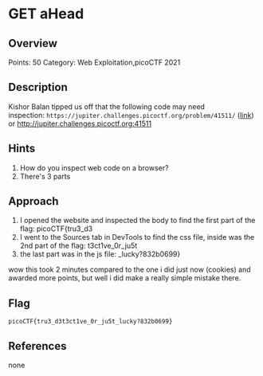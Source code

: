 # GET aHead

## Overview

Points: 50
Category: Web Exploitation,picoCTF 2021

## Description

Kishor Balan tipped us off that the following code may need inspection: `https://jupiter.challenges.picoctf.org/problem/41511/` ([link](https://jupiter.challenges.picoctf.org/problem/41511/)) or http://jupiter.challenges.picoctf.org:41511

## Hints

1. How do you inspect web code on a browser?
2. There's 3 parts

## Approach

1. I opened the website and inspected the body to find the first part of the flag: picoCTF{tru3_d3
2. I went to the Sources tab in DevTools to find the css file, inside was the 2nd part of the flag: t3ct1ve_0r_ju5t
3. the last part was in the js file: _lucky?832b0699}

wow this took 2 minutes compared to the one i did just now (cookies) and awarded more points, but well i did make a really simple mistake there.


## Flag

```
picoCTF{tru3_d3t3ct1ve_0r_ju5t_lucky?832b0699}
```

## References


none


